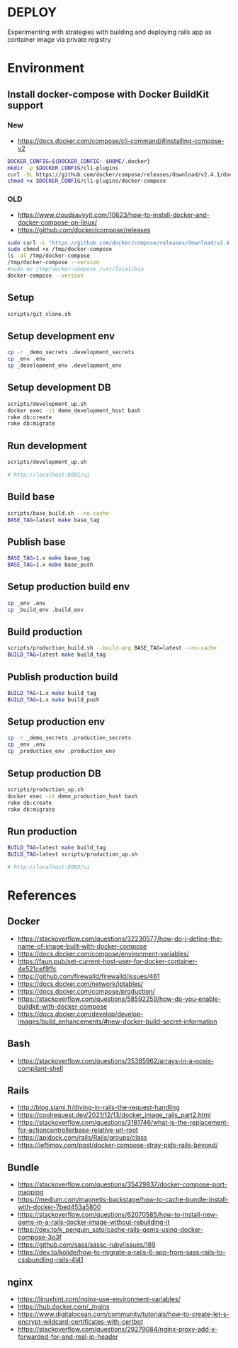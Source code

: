 # DEPLOY

Experimenting with strategies with building and deploying rails app as container image via private registry

# Environment

## Install docker-compose with Docker BuildKit support

### New
- https://docs.docker.com/compose/cli-command/#installing-compose-v2

```bash
DOCKER_CONFIG=${DOCKER_CONFIG:-$HOME/.docker}
mkdir -p $DOCKER_CONFIG/cli-plugins
curl -SL https://github.com/docker/compose/releases/download/v2.4.1/docker-compose-linux-x86_64 -o $DOCKER_CONFIG/cli-plugins/docker-compose
chmod +x $DOCKER_CONFIG/cli-plugins/docker-compose
```

### OLD
- https://www.cloudsavvyit.com/10623/how-to-install-docker-and-docker-compose-on-linux/
- https://github.com/docker/compose/releases

```bash
sudo curl -L "https://github.com/docker/compose/releases/download/v2.4.1/docker-compose-linux-x86_64" -o /tmp/docker-compose
sudo chmod +x /tmp/docker-compose
ls -al /tmp/docker-compose
/tmp/docker-compose --version
#sudo mv /tmp/docker-compose /usr/local/bin
docker-compose --version
```


## Setup
```bash
scripts/git_clone.sh
```

## Setup development env

```bash
cp -r _demo_secrets .development_secrets
cp _env .env
cp _development_env .development_env
```

## Setup development DB

```bash
scripts/development_up.sh
docker exec -it demo_development_host bash
rake db:create
rake db:migrate
```

## Run development

```bash
scripts/development_up.sh

# http://localhost:8091/ui
```

## Build base

```bash
scripts/base_build.sh --no-cache
BASE_TAG=latest make base_tag
```

## Publish base

```bash
BASE_TAG=1.x make base_tag
BASE_TAG=1.x make base_push
```

## Setup production build env

```bash
cp _env .env
cp _build_env .build_env
```

## Build production

```bash
scripts/production_build.sh --build-arg BASE_TAG=latest --no-cache
BUILD_TAG=latest make build_tag
```

## Publish production build

```bash
BUILD_TAG=1.x make build_tag
BUILD_TAG=1.x make build_push
```

## Setup production env

```bash
cp -r _demo_secrets .production_secrets
cp _env .env
cp _production_env .production_env
```

## Setup production DB

```bash
scripts/production_up.sh
docker exec -it demo_production_host bash
rake db:create
rake db:migrate
```

## Run production

```bash
BUILD_TAG=latest make build_tag
BUILD_TAG=latest scripts/production_up.sh

# http://localhost:8092/ui
```

# References

## Docker
- https://stackoverflow.com/questions/32230577/how-do-i-define-the-name-of-image-built-with-docker-compose
- https://docs.docker.com/compose/environment-variables/
- https://faun.pub/set-current-host-user-for-docker-container-4e521cef9ffc
- https://github.com/firewalld/firewalld/issues/461
- https://docs.docker.com/network/iptables/
- https://docs.docker.com/compose/production/
- https://stackoverflow.com/questions/58592259/how-do-you-enable-buildkit-with-docker-compose
- https://docs.docker.com/develop/develop-images/build_enhancements/#new-docker-build-secret-information


## Bash
- https://stackoverflow.com/questions/35385962/arrays-in-a-posix-compliant-shell

## Rails
- http://blog.siami.fr/diving-in-rails-the-request-handling
- https://coolrequest.dev/2021/12/13/docker_image_rails_part2.html
- https://stackoverflow.com/questions/3181746/what-is-the-replacement-for-actioncontrollerbase-relative-url-root
- https://apidock.com/rails/Rails/groups/class
- https://ieftimov.com/post/docker-compose-stray-pids-rails-beyond/

## Bundle

- https://stackoverflow.com/questions/35429837/docker-compose-port-mapping
- https://medium.com/magnetis-backstage/how-to-cache-bundle-install-with-docker-7bed453a5800
- https://stackoverflow.com/questions/62070585/how-to-install-new-gems-in-a-rails-docker-image-without-rebuilding-it
- https://dev.to/k_penguin_sato/cache-rails-gems-using-docker-compose-3o3f
- https://github.com/sass/sassc-ruby/issues/189
- https://dev.to/kolide/how-to-migrate-a-rails-6-app-from-sass-rails-to-cssbundling-rails-4l41

## nginx
- https://linuxhint.com/nginx-use-environment-variables/
- https://hub.docker.com/_/nginx
- https://www.digitalocean.com/community/tutorials/how-to-create-let-s-encrypt-wildcard-certificates-with-certbot
- https://stackoverflow.com/questions/29279084/nginx-proxy-add-x-forwarded-for-and-real-ip-header
